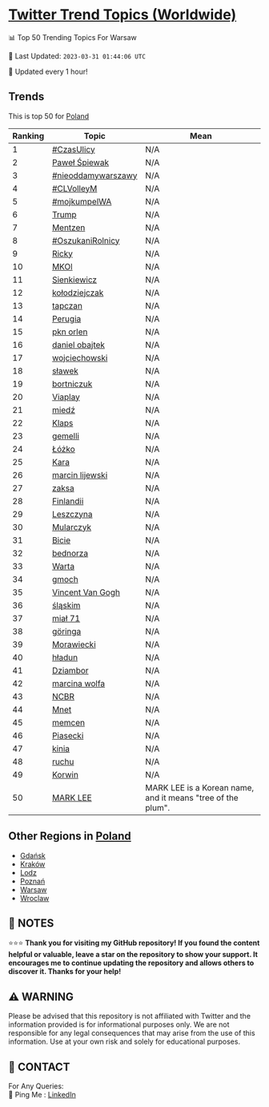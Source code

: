 [Twitter Trend Topics (Worldwide)](https://github.com/ErcinDedeoglu/Twitter-Trend-Topics)
==========


📊 Top 50 Trending Topics For Warsaw

📆 Last Updated: `2023-03-31 01:44:06 UTC`

🔧 Updated every 1 hour!


## Trends

This is top 50 for [Poland](</Poland>)

| Ranking | Topic | Mean |
| ------- | ------------ | ------------ |
| 1 | [#CzasUlicy](http://twitter.com/search?q=%23CzasUlicy) | N/A |
| 2 | [Paweł Śpiewak](http://twitter.com/search?q=Pawe%c5%82+%c5%9apiewak) | N/A |
| 3 | [#nieoddamywarszawy](http://twitter.com/search?q=%23nieoddamywarszawy) | N/A |
| 4 | [#CLVolleyM](http://twitter.com/search?q=%23CLVolleyM) | N/A |
| 5 | [#mojkumpelWA](http://twitter.com/search?q=%23mojkumpelWA) | N/A |
| 6 | [Trump](http://twitter.com/search?q=Trump) | N/A |
| 7 | [Mentzen](http://twitter.com/search?q=Mentzen) | N/A |
| 8 | [#OszukaniRolnicy](http://twitter.com/search?q=%23OszukaniRolnicy) | N/A |
| 9 | [Ricky](http://twitter.com/search?q=Ricky) | N/A |
| 10 | [MKOl](http://twitter.com/search?q=MKOl) | N/A |
| 11 | [Sienkiewicz](http://twitter.com/search?q=Sienkiewicz) | N/A |
| 12 | [kołodziejczak](http://twitter.com/search?q=ko%c5%82odziejczak) | N/A |
| 13 | [tapczan](http://twitter.com/search?q=tapczan) | N/A |
| 14 | [Perugia](http://twitter.com/search?q=Perugia) | N/A |
| 15 | [pkn orlen](http://twitter.com/search?q=pkn+orlen) | N/A |
| 16 | [daniel obajtek](http://twitter.com/search?q=daniel+obajtek) | N/A |
| 17 | [wojciechowski](http://twitter.com/search?q=wojciechowski) | N/A |
| 18 | [sławek](http://twitter.com/search?q=s%c5%82awek) | N/A |
| 19 | [bortniczuk](http://twitter.com/search?q=bortniczuk) | N/A |
| 20 | [Viaplay](http://twitter.com/search?q=Viaplay) | N/A |
| 21 | [miedź](http://twitter.com/search?q=mied%c5%ba) | N/A |
| 22 | [Klaps](http://twitter.com/search?q=Klaps) | N/A |
| 23 | [gemelli](http://twitter.com/search?q=gemelli) | N/A |
| 24 | [Łóżko](http://twitter.com/search?q=%c5%81%c3%b3%c5%bcko) | N/A |
| 25 | [Kara](http://twitter.com/search?q=Kara) | N/A |
| 26 | [marcin lijewski](http://twitter.com/search?q=marcin+lijewski) | N/A |
| 27 | [zaksa](http://twitter.com/search?q=zaksa) | N/A |
| 28 | [Finlandii](http://twitter.com/search?q=Finlandii) | N/A |
| 29 | [Leszczyna](http://twitter.com/search?q=Leszczyna) | N/A |
| 30 | [Mularczyk](http://twitter.com/search?q=Mularczyk) | N/A |
| 31 | [Bicie](http://twitter.com/search?q=Bicie) | N/A |
| 32 | [bednorza](http://twitter.com/search?q=bednorza) | N/A |
| 33 | [Warta](http://twitter.com/search?q=Warta) | N/A |
| 34 | [gmoch](http://twitter.com/search?q=gmoch) | N/A |
| 35 | [Vincent Van Gogh](http://twitter.com/search?q=Vincent+Van+Gogh) | N/A |
| 36 | [śląskim](http://twitter.com/search?q=%c5%9bl%c4%85skim) | N/A |
| 37 | [miał 71](http://twitter.com/search?q=mia%c5%82+71) | N/A |
| 38 | [göringa](http://twitter.com/search?q=g%c3%b6ringa) | N/A |
| 39 | [Morawiecki](http://twitter.com/search?q=Morawiecki) | N/A |
| 40 | [hładun](http://twitter.com/search?q=h%c5%82adun) | N/A |
| 41 | [Dziambor](http://twitter.com/search?q=Dziambor) | N/A |
| 42 | [marcina wolfa](http://twitter.com/search?q=marcina+wolfa) | N/A |
| 43 | [NCBR](http://twitter.com/search?q=NCBR) | N/A |
| 44 | [Mnet](http://twitter.com/search?q=Mnet) | N/A |
| 45 | [memcen](http://twitter.com/search?q=memcen) | N/A |
| 46 | [Piasecki](http://twitter.com/search?q=Piasecki) | N/A |
| 47 | [kinia](http://twitter.com/search?q=kinia) | N/A |
| 48 | [ruchu](http://twitter.com/search?q=ruchu) | N/A |
| 49 | [Korwin](http://twitter.com/search?q=Korwin) | N/A |
| 50 | [MARK LEE](http://twitter.com/search?q=MARK+LEE) | MARK LEE is a Korean name, and it means "tree of the plum". |



## Other Regions in [Poland](</Poland>)

* [Gdańsk](</Poland/Gdańsk.md>)
* [Kraków](</Poland/Kraków.md>)
* [Lodz](</Poland/Lodz.md>)
* [Poznań](</Poland/Poznań.md>)
* [Warsaw](</Poland/Warsaw.md>)
* [Wroclaw](</Poland/Wroclaw.md>)



## 📝 NOTES

⭐⭐⭐ **Thank you for visiting my GitHub repository! If you found the content helpful or valuable, leave a star on the repository to show your support. It encourages me to continue updating the repository and allows others to discover it. Thanks for your help!**


## ⚠️ WARNING

Please be advised that this repository is not affiliated with Twitter and the information provided is for informational purposes only. We are not responsible for any legal consequences that may arise from the use of this information. Use at your own risk and solely for educational purposes.


## 📨 CONTACT

 For Any Queries:  
            🏓 Ping Me : [LinkedIn](https://www.linkedin.com/in/ercindedeoglu/)
